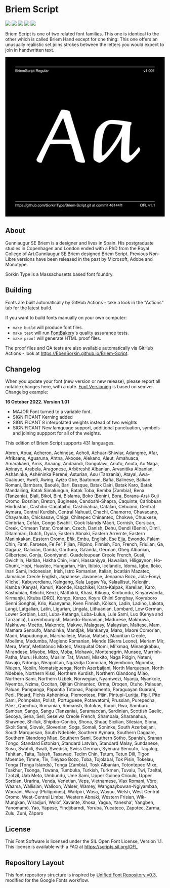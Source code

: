 # Briem Script

[![][Fontbakery]](https://EbenSorkin.github.io/Briem-Script/fontbakery/fontbakery-report.html)
[![][Universal]](https://EbenSorkin.github.io/Briem-Script/fontbakery/fontbakery-report.html)
[![][GF Profile]](https://EbenSorkin.github.io/Briem-Script/fontbakery/fontbakery-report.html)
[![][Outline Correctness]](https://EbenSorkin.github.io/Briem-Script/fontbakery/fontbakery-report.html)
[![][Shaping]](https://EbenSorkin.github.io/Briem-Script/fontbakery/fontbakery-report.html)

[Fontbakery]: https://img.shields.io/endpoint?url=https%3A%2F%2Fraw.githubusercontent.com%2FEbenSorkin%2FBriem-Script%2Fgh-pages%2Fbadges%2Foverall.json
[GF Profile]: https://img.shields.io/endpoint?url=https%3A%2F%2Fraw.githubusercontent.com%2FEbenSorkin%2FBriem-Script%2Fgh-pages%2Fbadges%2FGoogleFonts.json
[Outline Correctness]: https://img.shields.io/endpoint?url=https%3A%2F%2Fraw.githubusercontent.com%2FEbenSorkin%2FBriem-Script%2Fgh-pages%2Fbadges%2FOutlineCorrectnessChecks.json
[Shaping]: https://img.shields.io/endpoint?url=https%3A%2F%2Fraw.githubusercontent.com%2FEbenSorkin%2FBriem-Script%2Fgh-pages%2Fbadges%2FShapingChecks.json
[Universal]: https://img.shields.io/endpoint?url=https%3A%2F%2Fraw.githubusercontent.com%2FEbenSorkin%2FBriem-Script%2Fgh-pages%2Fbadges%2FUniversal.json

Briem Script is one of two related font families. This one is identical to the other which is called Briem Hand except for one thing: This one offers an unusually realiistic set joins strokes between the letters you would expect to join in handwritten text.

![Sample Image](documentation/image1.png)

## About

Gunnlaugur SE Briem is a designer and lives in Spain. His postgraduate studies in Copenhagen and London ended with a PhD from the Royal College of Art.Gunnlaugur SE Briem designed Briem Script. Previous Non-Libre versions have been released in the past by Microsoft, Adobe and Monotype.

Sorkin Type is a Massachusetts based font foundry.


## Building

Fonts are built automatically by GitHub Actions - take a look in the "Actions" tab for the latest build.

If you want to build fonts manually on your own computer:

* `make build` will produce font files.
* `make test` will run [FontBakery](https://github.com/googlefonts/fontbakery)'s quality assurance tests.
* `make proof` will generate HTML proof files.

The proof files and QA tests are also available automatically via GitHub Actions - look at https://EbenSorkin.github.io/Briem-Script.

## Changelog

When you update your font (new version or new release), please report all notable changes here, with a date.
[Font Versioning](https://github.com/googlefonts/gf-docs/tree/main/Spec#font-versioning) is based on semver. 
Changelog example:

**16 October 2022. Version 1.01**
- MAJOR Font turned to a variable font.
- SIGNIFICANT Kerning added
- SIGNIFICANT 8 interpolated weights instead of two weights
- SIGNIFICANT New lamguage support, additional punctuation, symbols and joining suppport for all of the weights.


This edition of Briem Script supports 431 languages.

Abron, Abua, Acheron, Achinese, Acholi, Achuar-Shiwiar, Adangme, Afar, Afrikaans, Aguaruna, Ahtna, Akoose, Alekano, Aleut, Amahuaca, Amarakaeri, Amis, Anaang, Andaandi, Dongolawi, Anufo, Anuta, Ao Naga, Apinayé, Arabela, Aragonese, Arbëreshë Albanian, Arvanitika Albanian, Asháninka, Ashéninka Perené, Asturian, Asu (Tanzania), Atayal, Awa-Cuaiquer, Awetí, Awing, Ayizo Gbe, Baatonum, Bafia, Balinese, Balkan Romani, Bambara, Baoulé, Bari, Basque, Batak Dairi, Batak Karo, Batak Mandailing, Batak Simalungun, Batak Toba, Bemba (Zambia), Bena (Tanzania), Biali, Bikol, Bini, Bislama, Boko (Benin), Bora, Borana-Arsi-Guji Oromo, Bosnian, Breton, Buginese, Candoshi-Shapra, Caquinte, Caribbean Hindustani, Cashibo-Cacataibo, Cashinahua, Catalan, Cebuano, Central Aymara, Central Kurdish, Central Nahuatl, Chachi, Chamorro, Chavacano, Chayahuita, Chickasaw, Chiga, Chiltepec Chinantec, Chokwe, Chuukese, Cimbrian, Cofán, Congo Swahili, Cook Islands Māori, Cornish, Corsican, Creek, Crimean Tatar, Croatian, Czech, Danish, Dehu, Dendi (Benin), Dimli, Ditammari, Dutch, Dyula, Eastern Abnaki, Eastern Arrernte, Eastern Maninkakan, Eastern Oromo, Efik, Embu, English, Ese Ejja, Ewondo, Falam Chin, Fanti, Faroese, Fe'Fe', Fijian, Filipino, Finnish, Fon, French, Friulian, Ga, Gagauz, Galician, Ganda, Garifuna, Ga’anda, German, Gheg Albanian, Gilbertese, Gonja, Gooniyandi, Guadeloupean Creole French, Gusii, Gwichʼin, Haitian, Hakha Chin, Hani, Hassaniyya, Hawaiian, Hiligaynon, Ho-Chunk, Hopi, Huastec, Hungarian, Hän, Ibibio, Icelandic, Idoma, Igbo, Iloko, Inari Sami, Indonesian, Irish, Istro Romanian, Italian, Ixcatlán Mazatec, Jamaican Creole English, Japanese, Javanese, Jenaama Bozo, Jola-Fonyi, K'iche', Kabuverdianu, Kaingang, Kala Lagaw Ya, Kalaallisut, Kalenjin, Kamba (Kenya), Kanuri, Kaonde, Kaqchikel, Kara-Kalpak, Karelian, Karo, Kashubian, Kekchí, Kenzi, Mattokki, Khasi, Kikuyu, Kimbundu, Kinyarwanda, Kirmanjki, Kituba (DRC), Kongo, Konzo, Koyra Chiini Songhay, Koyraboro Senni Songhai, Krio, Kuanyama, Kven Finnish, Kölsch, Ladin, Ladino, Lakota, Langi, Latgalian, Latin, Ligurian, Lingala, Lithuanian, Lombard, Low German, Lower Sorbian, Lozi, Luba-Katanga, Luba-Lulua, Lule Sami, Luo (Kenya and Tanzania), Luxembourgish, Macedo-Romanian, Madurese, Makhuwa, Makhuwa-Meetto, Makonde, Makwe, Malagasy, Malaysian, Maltese, Mam, Mamara Senoufo, Mandinka, Mandjak, Mankanya, Manx, Maore Comorian, Maori, Mapudungun, Marshallese, Masai, Matsés, Mauritian Creole, Mbelime, Medumba, Megleno Romanian, Mende (Sierra Leone), Meriam Mir, Meru, Meta’, Metlatónoc Mixtec, Mezquital Otomi, Mi'kmaq, Minangkabau, Mirandese, Miyobe, Mizo, Moba, Mohawk, Montenegrin, Munsee, Murrinh-Patha, Murui Huitoto, Muslim Tat, Mwani, Mískito, Naga Pidgin, Nateni, Navajo, Ndonga, Neapolitan, Ngazidja Comorian, Ngiemboon, Ngomba, Niuean, Nobiin, Nomatsiguenga, North Azerbaijani, North Marquesan, North Ndebele, Northern Kissi, Northern Kurdish, Northern Qiandong Miao, Northern Sami, Northern Uzbek, Norwegian, Nyamwezi, Nyanja, Nyankole, Nyemba, Nzima, Occitan, Ojitlán Chinantec, Orma, Oroqen, Otuho, Palauan, Paluan, Pampanga, Papantla Totonac, Papiamento, Paraguayan Guaraní, Pedi, Picard, Pichis Ashéninka, Piemontese, Pijin, Pintupi-Luritja, Pipil, Pite Sami, Pohnpeian, Polish, Portuguese, Potawatomi, Prussian, Purepecha, Páez, Quechua, Romanian, Romansh, Rotokas, Rundi, Rwa, Samburu, Samoan, Sango, Sangu (Tanzania), Saramaccan, Sardinian, Scottish Gaelic, Secoya, Sena, Seri, Seselwa Creole French, Shambala, Sharanahua, Shawnee, Shilluk, Shipibo-Conibo, Shona, Shuar, Sicilian, Silesian, Siona, Skolt Sami, Slovak, Slovenian, Soga, Somali, Soninke, South Azerbaijani, South Marquesan, South Ndebele, Southern Aymara, Southern Dagaare, Southern Qiandong Miao, Southern Sami, Southern Sotho, Spanish, Sranan Tongo, Standard Estonian, Standard Latvian, Standard Malay, Sundanese, Susu, Swahili, Swati, Swedish, Swiss German, Syenara Senoufo, Tagalog, Tahitian, Taita, Talysh, Tasawaq, Tedim Chin, Tetum, Tetun Dili, Tigon Mbembe, Timne, Tiv, Tiéyaxo Bozo, Toba, Tojolabal, Tok Pisin, Tokelau, Tonga (Tonga Islands), Tonga (Zambia), Tosk Albanian, Totontepec Mixe, Tsakhur, Tsonga, Tswana, Tumbuka, Turkish, Turkmen, Tuvalu, Twi, Tzeltal, Tzotzil, Uab Meto, Umbundu, Ume Sami, Upper Guinea Crioulo, Upper Sorbian, Urarina, Venda, Venetian, Veps, Vietnamese, Vlax Romani, Võro, Waama, Wallisian, Walloon, Walser, Wamey, Wangaaybuwan-Ngiyambaa, Waorani, Waray (Philippines), Warlpiri, Wasa, Wayuu, Welsh, West Central Oromo, West-Central Limba, Western Abnaki, Western Frisian, Wik-Mungkan, Wiradjuri, Wolof, Xavánte, Xhosa, Yagua, Yanesha', Yangben, Yanomamö, Yao, Yapese, Yindjibarndi, Yoruba, Yucateco, Zapotec, Zarma, Zulu, Zuni, Záparo

## License

This Font Software is licensed under the SIL Open Font License, Version 1.1.
This license is available with a FAQ at
https://scripts.sil.org/OFL

## Repository Layout

This font repository structure is inspired by [Unified Font Repository v0.3](https://github.com/unified-font-repository/Unified-Font-Repository), modified for the Google Fonts workflow.
